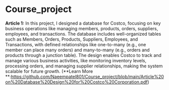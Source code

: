 # Course_project
**Article 1:** In this project, I designed a database for Costco, focusing on key business operations like managing members, products, orders, suppliers, employees, and transactions. The database includes well-organized tables such as Members, Orders, Products, Suppliers, Employees, and Transactions, with defined relationships like one-to-many (e.g., one member can place many orders) and many-to-many (e.g., orders and products through a junction table). The design enables Costco to track and manage various business activities, like monitoring inventory levels, processing orders, and managing supplier relationships, making the system scalable for future growth. (**Learn More **:https://github.com/Naeempatel801/Course_project/blob/main/Article%20on%20Database%20Design%20for%20Costco%20Corporation.pdf)
